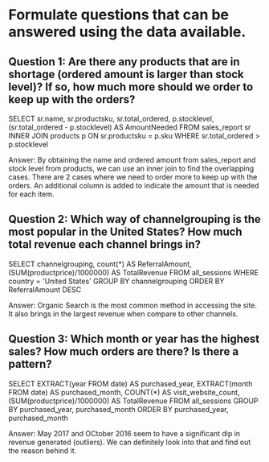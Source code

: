 # Formulate questions that can be answered using the data available. 

## Question 1: Are there any products that are in shortage (ordered amount is larger than stock level)? If so, how much more should we order to keep up with the orders? 


SELECT
	sr.name, sr.productsku, sr.total_ordered, p.stocklevel, 
	(sr.total_ordered - p.stocklevel) AS AmountNeeded
FROM sales_report sr
INNER JOIN products p
	ON sr.productsku = p.sku
WHERE sr.total_ordered > p.stocklevel

Answer: 
By obtaining the name and ordered amount from sales_report and stock level from products, we can use an inner join to find the overlapping cases. There are 2 cases where we need to order more to keep up with the orders. An additional column is added to indicate the amount that is needed for each item. 


## Question 2: Which way of channelgrouping is the most popular in the United States? How much total revenue each channel brings in? 


SELECT channelgrouping, count(*) AS ReferralAmount, (SUM(productprice)/1000000) AS TotalRevenue
FROM all_sessions
WHERE country = 'United States'
GROUP BY channelgrouping
ORDER BY ReferralAmount DESC

Answer:
Organic Search is the most common method in accessing the site. It also brings in the largest revenue when compare to other channels. 


## Question 3: Which month or year has the highest sales? How much orders are there? Is there a pattern? 


SELECT 
	EXTRACT(year FROM date) AS purchased_year, 
	EXTRACT(month FROM date) AS purchased_month,
	COUNT(*) AS visit_website_count,
	(SUM(productprice)/1000000) AS TotalRevenue
FROM all_sessions 
GROUP BY purchased_year, purchased_month 
ORDER BY purchased_year, purchased_month

Answer:
May 2017 and OCtober 2016 seem to have a significant dip in revenue generated (outliers). We can definitely look into that and find out the reason behind it. 


